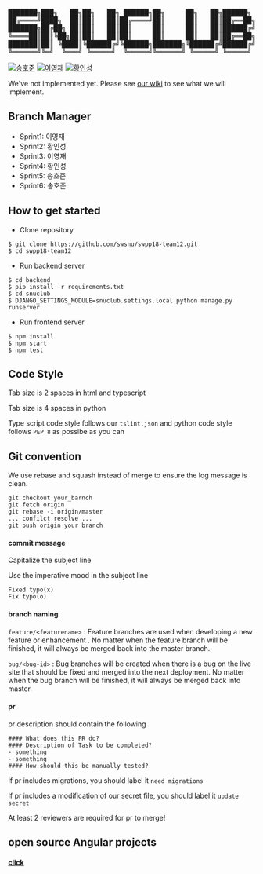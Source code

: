 <pre>
███████╗███╗   ██╗██╗   ██╗ ██████╗██╗     ██╗   ██╗██████╗  
██╔════╝████╗  ██║██║   ██║██╔════╝██║     ██║   ██║██╔══██╗  
███████╗██╔██╗ ██║██║   ██║██║     ██║     ██║   ██║██████╔╝  
╚════██║██║╚██╗██║██║   ██║██║     ██║     ██║   ██║██╔══██╗  
███████║██║ ╚████║╚██████╔╝╚██████╗███████╗╚██████╔╝██████╔╝  
╚══════╝╚═╝  ╚═══╝ ╚═════╝  ╚═════╝╚══════╝ ╚═════╝ ╚═════╝  
</pre>
[![송호준](https://badgen.net/badge/송호준/hojunroks/purple)](https://github.com/hojunroks)
[![이영재](https://badgen.net/badge/이영재/snumath/purple)](https://github.com/snumath)
[![황인성](https://badgen.net/badge/황인성/insung151/purple)](https://github.com/insung151)

We've not implemented yet. Please see [our wiki](https://github.com/swsnu/swpp18-team12/wiki) to see what we will implement.


## Branch Manager
- Sprint1: 이영재
- Sprint2: 황인성
- Sprint3: 이영재
- Sprint4: 황인성
- Sprint5: 송호준
- Sprint6: 송호준


## How to get started

- Clone repository

```
$ git clone https://github.com/swsnu/swpp18-team12.git
$ cd swpp18-team12
```

- Run backend server

```
$ cd backend
$ pip install -r requirements.txt
$ cd snuclub
$ DJANGO_SETTINGS_MODULE=snuclub.settings.local python manage.py runserver
```
- Run frontend server
```
$ npm install
$ npm start
$ npm test
```



## Code Style

Tab size is 2 spaces in html and typescript

Tab size is 4 spaces in python

Type script code style follows our `tslint.json`  and python code style follows `PEP 8` as possibe as you can



## Git convention

We use rebase and squash instead of merge to ensure the log message is clean.

```
git checkout your_barnch
git fetch origin
git rebase -i origin/master
... confilct resolve ...
git push origin your branch
```

#### commit message

Capitalize the subject line

Use the imperative mood in the subject line

```
Fixed typo(x)
Fix typo(o)
```

#### branch naming

`feature/<featurename>` : Feature branches are used when developing a new feature or enhancement . No matter when the feature branch will be finished, it will always be merged back into the master branch.

`bug/<bug-id>` : Bug branches will be created when there is a bug on the live site that should be fixed and merged into the next deployment. No matter when the bug branch will be finished, it will always be merged back into master.

#### pr

pr description should contain the following

```
#### What does this PR do?
#### Description of Task to be completed?
- something
- something
#### How should this be manually tested?
```

If pr includes migrations, you should label it  `need migrations`

If pr includes a modification of our secret file, you should label it `update secret `

At least 2 reviewers are required for pr to merge!



## open source Angular projects

#### [click](https://medium.mybridge.co/18-amazing-open-source-angular-projects-dd9e81d921ee)

